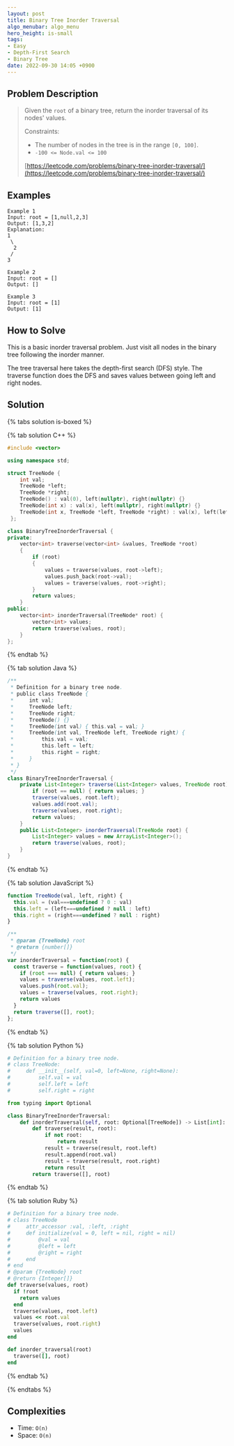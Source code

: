 ```yaml
---
layout: post
title: Binary Tree Inorder Traversal
algo_menubar: algo_menu
hero_height: is-small
tags:
- Easy
- Depth-First Search
- Binary Tree
date: 2022-09-30 14:05 +0900
---
```


## Problem Description
> Given the `root` of a binary tree, return the inorder traversal of its nodes' values.
>
> Constraints:
> - The number of nodes in the tree is in the range `[0, 100]`.
> - `-100 <= Node.val <= 100`
>
> [https://leetcode.com/problems/binary-tree-inorder-traversal/](https://leetcode.com/problems/binary-tree-inorder-traversal/)

## Examples
```
Example 1
Input: root = [1,null,2,3]
Output: [1,3,2]
Explanation:
1
 \
  2
 /
3
```

```
Example 2
Input: root = []
Output: []
```

```
Example 3
Input: root = [1]
Output: [1]
```

## How to Solve
This is a basic inorder traversal problem.
Just visit all nodes in the binary tree following the inorder manner.

The tree traversal here takes the depth-first search (DFS) style.
The traverse function does the DFS and saves values between going left and right nodes.


## Solution

{% tabs solution is-boxed %}

{% tab solution C++ %}
```cpp
#include <vector>

using namespace std;

struct TreeNode {
    int val;
    TreeNode *left;
    TreeNode *right;
    TreeNode() : val(0), left(nullptr), right(nullptr) {}
    TreeNode(int x) : val(x), left(nullptr), right(nullptr) {}
    TreeNode(int x, TreeNode *left, TreeNode *right) : val(x), left(left), right(right) {}
 };

class BinaryTreeInorderTraversal {
private:
    vector<int> traverse(vector<int> &values, TreeNode *root)
    {
        if (root)
        {
            values = traverse(values, root->left);
            values.push_back(root->val);
            values = traverse(values, root->right);
        }
        return values;
    }
public:
    vector<int> inorderTraversal(TreeNode* root) {
        vector<int> values;
        return traverse(values, root);
    }
};
```
{% endtab %}

{% tab solution Java %}
```java
/**
 * Definition for a binary tree node.
 * public class TreeNode {
 *     int val;
 *     TreeNode left;
 *     TreeNode right;
 *     TreeNode() {}
 *     TreeNode(int val) { this.val = val; }
 *     TreeNode(int val, TreeNode left, TreeNode right) {
 *         this.val = val;
 *         this.left = left;
 *         this.right = right;
 *     }
 * }
 */
class BinaryTreeInorderTraversal {
    private List<Integer> traverse(List<Integer> values, TreeNode root) {
        if (root == null) { return values; }
        traverse(values, root.left);
        values.add(root.val);
        traverse(values, root.right);
        return values;
    }
    public List<Integer> inorderTraversal(TreeNode root) {
        List<Integer> values = new ArrayList<Integer>();
        return traverse(values, root);
    }
}
```
{% endtab %}

{% tab solution JavaScript %}
```js
function TreeNode(val, left, right) {
  this.val = (val===undefined ? 0 : val)
  this.left = (left===undefined ? null : left)
  this.right = (right===undefined ? null : right)
}

/**
 * @param {TreeNode} root
 * @return {number[]}
 */
var inorderTraversal = function(root) {
  const traverse = function(values, root) {
    if (root === null) { return values; }
    values = traverse(values, root.left);
    values.push(root.val);
    values = traverse(values, root.right);
    return values
  }
  return traverse([], root);
};

```
{% endtab %}

{% tab solution Python %}
```python
# Definition for a binary tree node.
# class TreeNode:
#     def __init__(self, val=0, left=None, right=None):
#         self.val = val
#         self.left = left
#         self.right = right

from typing import Optional

class BinaryTreeInorderTraversal:
    def inorderTraversal(self, root: Optional[TreeNode]) -> List[int]:
        def traverse(result, root):
            if not root:
                return result
            result = traverse(result, root.left)
            result.append(root.val)
            result = traverse(result, root.right)
            return result
        return traverse([], root)
```
{% endtab %}

{% tab solution Ruby %}
```ruby
# Definition for a binary tree node.
# class TreeNode
#     attr_accessor :val, :left, :right
#     def initialize(val = 0, left = nil, right = nil)
#         @val = val
#         @left = left
#         @right = right
#     end
# end
# @param {TreeNode} root
# @return {Integer[]}
def traverse(values, root)
  if !root
    return values
  end
  traverse(values, root.left)
  values << root.val
  traverse(values, root.right)
  values
end

def inorder_traversal(root)
  traverse([], root)
end
```
{% endtab %}

{% endtabs %}



## Complexities
- Time: `O(n)`
- Space: `O(n)`
